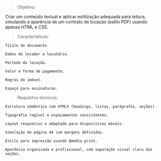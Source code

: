 > Objetivo:

   Criar um conteúdo textual e aplicar estilização adequada para leitura, simulando a aparência de um contrato de locação (estilo PDF) usando apenas HTML e CSS.

> Características:

    Título do documento.

    Dados do locador e locatário.

    Período da locação.

    Valor e forma de pagamento.

    Regras do imóvel.

    Espaço para assinaturas.

> Requisitos técnicos:

    Estrutura semântica com HTML5 (headings, listas, parágrafos, seções).

    Tipografia legível e espaçamentos consistentes.

    Layout responsivo e adaptado para dispositivos móveis.

    Simulação de página A4 com margens definidas.

    Estilo para impressão usando @media print.

    Aparência organizada e profissional, com separação visual clara das seções.

